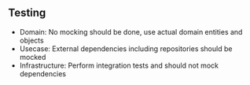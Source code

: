## Testing

- Domain: No mocking should be done, use actual domain entities and objects
- Usecase: External dependencies including repositories should be mocked
- Infrastructure: Perform integration tests and should not mock dependencies

